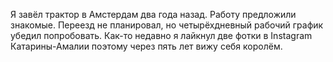 Я завёл трактор в Амстердам два года назад. Работу предложили знакомые. Переезд не планировал, но четырёхдневный рабочий график убедил попробовать. Как-то недавно я лайкнул две фотки в Instagram Катарины-Амалии поэтому через пять лет вижу себя королём.
